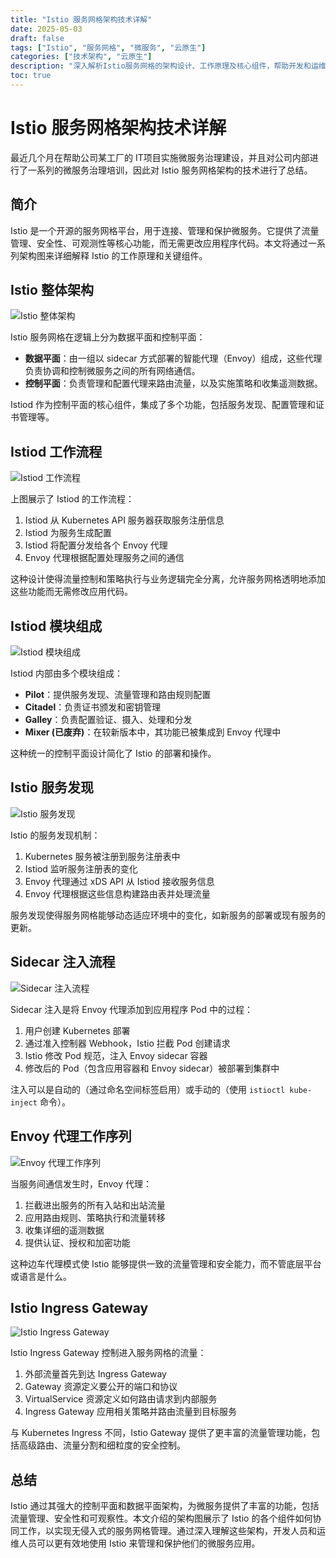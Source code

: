 ```yaml
---
title: "Istio 服务网格架构技术详解"
date: 2025-05-03
draft: false
tags: ["Istio", "服务网格", "微服务", "云原生"]
categories: ["技术架构", "云原生"]
description: "深入解析Istio服务网格的架构设计、工作原理及核心组件，帮助开发和运维人员更好地理解和应用服务网格技术"
toc: true
---
```


# Istio 服务网格架构技术详解

最近几个月在帮助公司某工厂的 IT项目实施微服务治理建设，并且对公司内部进行了一系列的微服务治理培训，因此对 Istio 服务网格架构的技术进行了总结。

## 简介

Istio 是一个开源的服务网格平台，用于连接、管理和保护微服务。它提供了流量管理、安全性、可观测性等核心功能，而无需更改应用程序代码。本文将通过一系列架构图来详细解释 Istio 的工作原理和关键组件。

## Istio 整体架构

![Istio 整体架构](/images/istio-architecture.png)

Istio 服务网格在逻辑上分为数据平面和控制平面：

- **数据平面**：由一组以 sidecar 方式部署的智能代理（Envoy）组成，这些代理负责协调和控制微服务之间的所有网络通信。
- **控制平面**：负责管理和配置代理来路由流量，以及实施策略和收集遥测数据。

Istiod 作为控制平面的核心组件，集成了多个功能，包括服务发现、配置管理和证书管理等。

## Istiod 工作流程

![Istiod 工作流程](/images/istiod-workflow.png)

上图展示了 Istiod 的工作流程：

1. Istiod 从 Kubernetes API 服务器获取服务注册信息
2. Istiod 为服务生成配置
3. Istiod 将配置分发给各个 Envoy 代理
4. Envoy 代理根据配置处理服务之间的通信

这种设计使得流量控制和策略执行与业务逻辑完全分离，允许服务网格透明地添加这些功能而无需修改应用代码。

## Istiod 模块组成

![Istiod 模块组成](/images/istiod-modules.png)

Istiod 内部由多个模块组成：

- **Pilot**：提供服务发现、流量管理和路由规则配置
- **Citadel**：负责证书颁发和密钥管理
- **Galley**：负责配置验证、摄入、处理和分发
- **Mixer (已废弃)**：在较新版本中，其功能已被集成到 Envoy 代理中

这种统一的控制平面设计简化了 Istio 的部署和操作。

## Istio 服务发现

![Istio 服务发现](/images/istio-service-discovery.png)

Istio 的服务发现机制：

1. Kubernetes 服务被注册到服务注册表中
2. Istiod 监听服务注册表的变化
3. Envoy 代理通过 xDS API 从 Istiod 接收服务信息
4. Envoy 代理根据这些信息构建路由表并处理流量

服务发现使得服务网格能够动态适应环境中的变化，如新服务的部署或现有服务的更新。

## Sidecar 注入流程

![Sidecar 注入流程](/images/injection.png)

Sidecar 注入是将 Envoy 代理添加到应用程序 Pod 中的过程：

1. 用户创建 Kubernetes 部署
2. 通过准入控制器 Webhook，Istio 拦截 Pod 创建请求
3. Istio 修改 Pod 规范，注入 Envoy sidecar 容器
4. 修改后的 Pod（包含应用容器和 Envoy sidecar）被部署到集群中

注入可以是自动的（通过命名空间标签启用）或手动的（使用 `istioctl kube-inject` 命令）。

## Envoy 代理工作序列

![Envoy 代理工作序列](/images/istio-envoy-sequence.png)

当服务间通信发生时，Envoy 代理：

1. 拦截进出服务的所有入站和出站流量
2. 应用路由规则、策略执行和流量转移
3. 收集详细的遥测数据
4. 提供认证、授权和加密功能

这种边车代理模式使 Istio 能够提供一致的流量管理和安全能力，而不管底层平台或语言是什么。

## Istio Ingress Gateway

![Istio Ingress Gateway](/images/Istio%20Ingress%20gateway.jpg)

Istio Ingress Gateway 控制进入服务网格的流量：

1. 外部流量首先到达 Ingress Gateway
2. Gateway 资源定义要公开的端口和协议
3. VirtualService 资源定义如何路由请求到内部服务
4. Ingress Gateway 应用相关策略并路由流量到目标服务

与 Kubernetes Ingress 不同，Istio Gateway 提供了更丰富的流量管理功能，包括高级路由、流量分割和细粒度的安全控制。

## 总结

Istio 通过其强大的控制平面和数据平面架构，为微服务提供了丰富的功能，包括流量管理、安全性和可观察性。本文介绍的架构图展示了 Istio 的各个组件如何协同工作，以实现无侵入式的服务网格管理。通过深入理解这些架构，开发人员和运维人员可以更有效地使用 Istio 来管理和保护他们的微服务应用。 